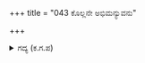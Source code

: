 +++
title = "043 ಕೊಲ್ಲನೇ ಅಭಿಮನ್ಯುವನು"

+++

<details><summary>ಗದ್ಯ (ಕ.ಗ.ಪ) </summary>

43. ಇವನು ಅಭಿಮನ್ಯುವನು ಕೊಲ್ಲಲಿಲ್ಲವೇ, ನಿಮ್ಮ ಶತ್ರುವಲ್ಲವೇ, ಭೀಮನ ಕೊರಳಿಗೆ ಬಿಲ್ಲ ಕೊಪ್ಪನ್ನು ಹಾಕಿ ಎಳೆದು ಅವಮಾನಿಸಲಿಲ್ಲವೇ. ಧರ್ಮರಾಯನು ಕೆಳಗೆ ಬೀಳುವಂತೆ ಬಾಣದಿಂದ ಹೊಡೆಯಲಿಲ್ಲವೇ. ದುಷ್ಟ ನೀತಿಯನ್ನು ಯೋಚಿಸಬೇಡ. ನೀನು ಯಾರು? ಈ ಕರ್ಣನು ಯಾರು? ಹುಚ್ಚೇ ಮೊದಲು ಬಾಣದಿಂದ ಹೊಡೆ' ಎಂದು ಕೃಷ್ಣನು ಕರ್ಣನ ವಿಷಯವನ್ನು  ಮರೆಮಾಚಿ, ಅರ್ಜುನನನ್ನು ಉತ್ತೇಜಿಸಿದನು.
</details>
